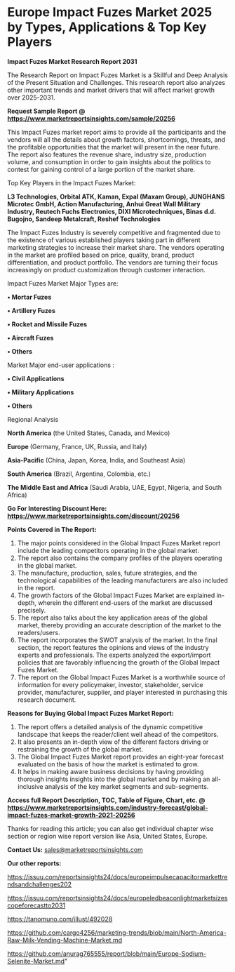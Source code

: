 # Europe Impact Fuzes Market 2025 by Types, Applications & Top Key Players

<strong>Impact Fuzes Market Research Report 2031</strong>

The Research Report on Impact Fuzes Market is a Skillful and Deep Analysis of the Present Situation and Challenges. This research report also analyzes other important trends and market drivers that will affect market growth over 2025-2031.

<strong>Request Sample Report @ <a href=https://www.marketreportsinsights.com/sample/20256>https://www.marketreportsinsights.com/sample/20256</a></strong>

This Impact Fuzes market report aims to provide all the participants and the vendors will all the details about growth factors, shortcomings, threats, and the profitable opportunities that the market will present in the near future. The report also features the revenue share, industry size, production volume, and consumption in order to gain insights about the politics to contest for gaining control of a large portion of the market share.

Top Key Players in the Impact Fuzes Market:

<strong>L3 Technologies, Orbital ATK, Kaman, Expal (Maxam Group), JUNGHANS Microtec GmbH, Action Manufacturing, Anhui Great Wall Military Industry, Reutech Fuchs Electronics, DIXI Microtechniques, Binas d.d. Bugojno, Sandeep Metalcraft, Reshef Technologies</strong>

The Impact Fuzes Industry is severely competitive and fragmented due to the existence of various established players taking part in different marketing strategies to increase their market share. The vendors operating in the market are profiled based on price, quality, brand, product differentiation, and product portfolio. The vendors are turning their focus increasingly on product customization through customer interaction.

Impact Fuzes Market Major Types are:

<strong>• Mortar Fuzes

• Artillery Fuzes

• Rocket and Missile Fuzes

• Aircraft Fuzes

• Others</strong>

Market Major end-user applications :

<strong>• Civil Applications

• Military Applications

• Others</strong>

Regional Analysis

</u><strong><b>North America</b></strong> (the United States, Canada, and Mexico)

<strong><b>Europe </b></strong>(Germany, France, UK, Russia, and Italy)

<strong><b>Asia-Pacific</b></strong> (China, Japan, Korea, India, and Southeast Asia)

<strong><b>South America</b></strong> (Brazil, Argentina, Colombia, etc.)

<strong><b>The Middle East and Africa</b></strong> (Saudi Arabia, UAE, Egypt, Nigeria, and South Africa)

<strong>Go For Interesting Discount Here: <a href=https://www.marketreportsinsights.com/discount/20256>https://www.marketreportsinsights.com/discount/20256</a></strong>

<strong>Points Covered in The Report:</strong>
<ol>
  <li>The major points considered in the Global Impact Fuzes Market report include the leading competitors operating in the global market.</li>
  <li>The report also contains the company profiles of the players operating in the global market.</li>
  <li>The manufacture, production, sales, future strategies, and the technological capabilities of the leading manufacturers are also included in the report.</li>
  <li>The growth factors of the Global Impact Fuzes Market are explained in-depth, wherein the different end-users of the market are discussed precisely.</li>
  <li>The report also talks about the key application areas of the global market, thereby providing an accurate description of the market to the readers/users.</li>
  <li>The report incorporates the SWOT analysis of the market. In the final section, the report features the opinions and views of the industry experts and professionals. The experts analyzed the export/import policies that are favorably influencing the growth of the Global Impact Fuzes Market.</li>
  <li>The report on the Global Impact Fuzes Market is a worthwhile source of information for every policymaker, investor, stakeholder, service provider, manufacturer, supplier, and player interested in purchasing this research document.</li>
</ol>
<strong>Reasons for Buying Global Impact Fuzes Market Report:</strong>

<ol>
  <li>The report offers a detailed analysis of the dynamic competitive landscape that keeps the reader/client well ahead of the competitors.</li>
  <li>It also presents an in-depth view of the different factors driving or restraining the growth of the global market.</li>
  <li>The Global Impact Fuzes Market report provides an eight-year forecast evaluated on the basis of how the market is estimated to grow.</li>
  <li>It helps in making aware business decisions by having providing thorough insights insights into the global market and by making an all-inclusive analysis of the key market segments and sub-segments.</li>
</ol>
<strong>Access full Report Description, TOC, Table of Figure, Chart, etc. @ <a href=https://www.marketreportsinsights.com/industry-forecast/global-impact-fuzes-market-growth-2021-20256>https://www.marketreportsinsights.com/industry-forecast/global-impact-fuzes-market-growth-2021-20256</a></strong>


Thanks for reading this article; you can also get individual chapter wise section or region wise report version like Asia, United States, Europe.

<strong>Contact Us:</strong>
sales@marketreportsinsights.com

<strong>Our other reports:</strong>

<a href=https://issuu.com/reportsinsights24/docs/europeimpulsecapacitormarkettrendsandchallenges202>https://issuu.com/reportsinsights24/docs/europeimpulsecapacitormarkettrendsandchallenges202</a>

<a href=https://issuu.com/reportsinsights24/docs/europeledbeaconlightmarketsizescopeforecastto2031>https://issuu.com/reportsinsights24/docs/europeledbeaconlightmarketsizescopeforecastto2031</a>

<a href=https://tanomuno.com/illust/492028>https://tanomuno.com/illust/492028</a>

<a href=https://github.com/cargo4256/marketing-trends/blob/main/North-America-Raw-Milk-Vending-Machine-Market.md>https://github.com/cargo4256/marketing-trends/blob/main/North-America-Raw-Milk-Vending-Machine-Market.md</a>

<a href=https://github.com/anurag765555/report/blob/main/Europe-Sodium-Selenite-Market.md>https://github.com/anurag765555/report/blob/main/Europe-Sodium-Selenite-Market.md</a>"
